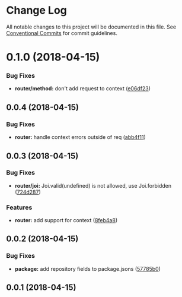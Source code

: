 # Change Log

All notable changes to this project will be documented in this file.
See [Conventional Commits](https://conventionalcommits.org) for commit guidelines.

<a name="0.1.0"></a>
# 0.1.0 (2018-04-15)


### Bug Fixes

* **router/method:** don't add request to context ([e06df23](https://github.com/spalger/observable-rpc/tree/master/projects/router/commit/e06df23))



<a name="0.0.4"></a>
## 0.0.4 (2018-04-15)


### Bug Fixes

* **router:** handle context errors outside of req ([abb4f11](https://github.com/spalger/observable-rpc/tree/master/projects/router/commit/abb4f11))



<a name="0.0.3"></a>
## 0.0.3 (2018-04-15)


### Bug Fixes

* **router/joi:** Joi.valid(undefined) is not allowed, use Joi.forbidden ([724d287](https://github.com/spalger/observable-rpc/tree/master/projects/router/commit/724d287))


### Features

* **router:** add support for context ([8feb4a8](https://github.com/spalger/observable-rpc/tree/master/projects/router/commit/8feb4a8))



<a name="0.0.2"></a>
## 0.0.2 (2018-04-15)


### Bug Fixes

* **package:** add repository fields to package.jsons ([57785b0](https://github.com/spalger/observable-rpc/tree/master/projects/router/commit/57785b0))



<a name="0.0.1"></a>
## 0.0.1 (2018-04-15)
